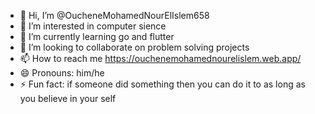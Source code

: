 - 👋 Hi, I’m @OucheneMohamedNourElIslem658
- 👀 I’m interested in computer sience
- 🌱 I’m currently learning go and flutter
- 💞️ I’m looking to collaborate on problem solving projects
- 📫 How to reach me https://ouchenemohamednourelislem.web.app/
- 😄 Pronouns: him/he
- ⚡ Fun fact: if someone did something then you can do it to as long as you believe in your self
